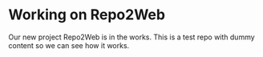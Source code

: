 # Working on Repo2Web

Our new project Repo2Web is in the works. This is a test repo with dummy content so we can see how it works.